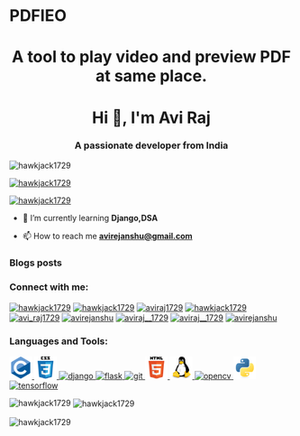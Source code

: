 # PDFIEO
<h1 align="center">A tool to play video and preview PDF at same place.</h1>
<h1 align="center">Hi 👋, I'm Avi Raj</h1>
<h3 align="center">A passionate developer from India</h3>

<p align="left"> <img src="https://komarev.com/ghpvc/?username=hawkjack1729&label=Profile%20views&color=0e75b6&style=flat" alt="hawkjack1729" /> </p>

<p align="left"> <a href="https://github.com/ryo-ma/github-profile-trophy"><img src="https://github-profile-trophy.vercel.app/?username=hawkjack1729" alt="hawkjack1729" /></a> </p>

<p align="left"> <a href="https://twitter.com/hawkjack1729" target="blank"><img src="https://img.shields.io/twitter/follow/hawkjack1729?logo=twitter&style=for-the-badge" alt="hawkjack1729" /></a> </p>

- 🌱 I’m currently learning **Django,DSA**

- 📫 How to reach me **avirejanshu@gmail.com**

### Blogs posts
<!-- BLOG-POST-LIST:START -->
<!-- BLOG-POST-LIST:END -->

<h3 align="left">Connect with me:</h3>
<p align="left">
<a href="https://dev.to/hawkjack1729" target="blank"><img align="center" src="https://raw.githubusercontent.com/rahuldkjain/github-profile-readme-generator/master/src/images/icons/Social/devto.svg" alt="hawkjack1729" height="30" width="40" /></a>
<a href="https://twitter.com/hawkjack1729" target="blank"><img align="center" src="https://raw.githubusercontent.com/rahuldkjain/github-profile-readme-generator/master/src/images/icons/Social/twitter.svg" alt="hawkjack1729" height="30" width="40" /></a>
<a href="https://linkedin.com/in/aviraj1729" target="blank"><img align="center" src="https://raw.githubusercontent.com/rahuldkjain/github-profile-readme-generator/master/src/images/icons/Social/linked-in-alt.svg" alt="aviraj1729" height="30" width="40" /></a>
<a href="https://instagram.com/hawkjack1729" target="blank"><img align="center" src="https://raw.githubusercontent.com/rahuldkjain/github-profile-readme-generator/master/src/images/icons/Social/instagram.svg" alt="hawkjack1729" height="30" width="40" /></a>
<a href="https://www.codechef.com/users/avi_raj1729" target="blank"><img align="center" src="https://cdn.jsdelivr.net/npm/simple-icons@3.1.0/icons/codechef.svg" alt="avi_raj1729" height="30" width="40" /></a>
<a href="https://www.hackerrank.com/avirejanshu" target="blank"><img align="center" src="https://raw.githubusercontent.com/rahuldkjain/github-profile-readme-generator/master/src/images/icons/Social/hackerrank.svg" alt="avirejanshu" height="30" width="40" /></a>
<a href="https://codeforces.com/profile/aviraj__1729" target="blank"><img align="center" src="https://raw.githubusercontent.com/rahuldkjain/github-profile-readme-generator/master/src/images/icons/Social/codeforces.svg" alt="aviraj__1729" height="30" width="40" /></a>
<a href="https://www.leetcode.com/aviraj__1729" target="blank"><img align="center" src="https://raw.githubusercontent.com/rahuldkjain/github-profile-readme-generator/master/src/images/icons/Social/leet-code.svg" alt="aviraj__1729" height="30" width="40" /></a>
<a href="https://auth.geeksforgeeks.org/user/avirejanshu" target="blank"><img align="center" src="https://raw.githubusercontent.com/rahuldkjain/github-profile-readme-generator/master/src/images/icons/Social/geeks-for-geeks.svg" alt="avirejanshu" height="30" width="40" /></a>
</p>

<h3 align="left">Languages and Tools:</h3>
<p align="left"> <a href="https://www.cprogramming.com/" target="_blank" rel="noreferrer"> <img src="https://raw.githubusercontent.com/devicons/devicon/master/icons/c/c-original.svg" alt="c" width="40" height="40"/> </a> <a href="https://www.w3schools.com/css/" target="_blank" rel="noreferrer"> <img src="https://raw.githubusercontent.com/devicons/devicon/master/icons/css3/css3-original-wordmark.svg" alt="css3" width="40" height="40"/> </a> <a href="https://www.djangoproject.com/" target="_blank" rel="noreferrer"> <img src="https://cdn.worldvectorlogo.com/logos/django.svg" alt="django" width="40" height="40"/> </a> <a href="https://flask.palletsprojects.com/" target="_blank" rel="noreferrer"> <img src="https://www.vectorlogo.zone/logos/pocoo_flask/pocoo_flask-icon.svg" alt="flask" width="40" height="40"/> </a> <a href="https://git-scm.com/" target="_blank" rel="noreferrer"> <img src="https://www.vectorlogo.zone/logos/git-scm/git-scm-icon.svg" alt="git" width="40" height="40"/> </a> <a href="https://www.w3.org/html/" target="_blank" rel="noreferrer"> <img src="https://raw.githubusercontent.com/devicons/devicon/master/icons/html5/html5-original-wordmark.svg" alt="html5" width="40" height="40"/> </a> <a href="https://www.linux.org/" target="_blank" rel="noreferrer"> <img src="https://raw.githubusercontent.com/devicons/devicon/master/icons/linux/linux-original.svg" alt="linux" width="40" height="40"/> </a> <a href="https://opencv.org/" target="_blank" rel="noreferrer"> <img src="https://www.vectorlogo.zone/logos/opencv/opencv-icon.svg" alt="opencv" width="40" height="40"/> </a> <a href="https://www.python.org" target="_blank" rel="noreferrer"> <img src="https://raw.githubusercontent.com/devicons/devicon/master/icons/python/python-original.svg" alt="python" width="40" height="40"/> </a> <a href="https://www.tensorflow.org" target="_blank" rel="noreferrer"> <img src="https://www.vectorlogo.zone/logos/tensorflow/tensorflow-icon.svg" alt="tensorflow" width="40" height="40"/> </a> </p>

<p><img align="left" src="https://github-readme-stats.vercel.app/api/top-langs?username=hawkjack1729&show_icons=true&locale=en&layout=compact" alt="hawkjack1729" /></p>

<p>&nbsp;<img align="center" src="https://github-readme-stats.vercel.app/api?username=hawkjack1729&show_icons=true&locale=en" alt="hawkjack1729" /></p>

<p><img align="center" src="https://github-readme-streak-stats.herokuapp.com/?user=hawkjack1729&" alt="hawkjack1729" /></p>

